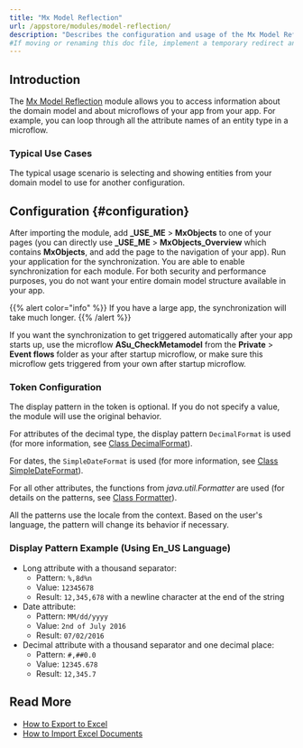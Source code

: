 ```yaml
---
title: "Mx Model Reflection"
url: /appstore/modules/model-reflection/
description: "Describes the configuration and usage of the Mx Model Reflection module, which is available in the Mendix Marketplace."
#If moving or renaming this doc file, implement a temporary redirect and let the respective team know they should update the URL in the product. See Mapping to Products for more details.
---
```


## Introduction

The [Mx Model Reflection](https://marketplace.mendix.com/link/component/69/) module allows you to access information about the domain model and about microflows of your app from your app. For example, you can loop through all the attribute names of an entity type in a microflow.

### Typical Use Cases

The typical usage scenario is selecting and showing entities from your domain model to use for another configuration. 

## Configuration {#configuration}

After importing the module, add **\_USE_ME** > **MxObjects** to one of your pages (you can directly use **\_USE_ME** > **MxObjects_Overview** which contains **MxObjects**, and add the page to the navigation of your app). Run your application for the synchronization. You are able to enable synchronization for each module. For both security and performance purposes, you do not want your entire domain model structure available in your app.

{{% alert color="info" %}}
If you have a large app, the synchronization will take much longer.
{{% /alert %}}

If you want the synchronization to get triggered automatically after your app starts up, use the microflow **ASu_CheckMetamodel** from the **Private** > **Event flows** folder as your after startup microflow, or make sure this microflow gets triggered from your own after startup microflow.

### Token Configuration

The display pattern in the token is optional. If you do not specify a value, the module will use the original behavior. 

For attributes of the decimal type, the display pattern `DecimalFormat` is used (for more information, see [Class DecimalFormat](https://docs.oracle.com/en/java/javase/21/docs/api/java.base/java/text/DecimalFormat.html)).

For dates, the `SimpleDateFormat` is used (for more information, see [Class SimpleDateFormat](https://docs.oracle.com/en/java/javase/21/docs/api/java.base/java/text/SimpleDateFormat.html)).

For all other attributes, the functions from *java.util.Formatter* are used (for details on the patterns, see [Class Formatter](https://docs.oracle.com/en/java/javase/21/docs/api/java.base/java/util/Formatter.html)).

All the patterns use the locale from the context. Based on the user's language, the pattern will change its behavior if necessary.

### Display Pattern Example (Using En_US Language)

* Long attribute with a thousand separator:
    * Pattern:  `%,8d%n`
    * Value: `12345678`
    * Result: `12,345,678` with a newline character at the end of the string
* Date attribute:
    * Pattern: `MM/dd/yyyy`
    * Value: `2nd of July 2016`
    * Result: `07/02/2016`
* Decimal attribute with a thousand separator and one decimal place:
    * Pattern: `#,##0.0`
    * Value: `12345.678`
    * Result: `12,345.7`

## Read More

* [How to Export to Excel](/howto/integration/using-the-excel-exporter/)
* [How to Import Excel Documents](/howto/integration/importing-excel-documents/)
